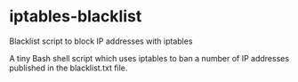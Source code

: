 # iptables-blacklist
Blacklist script to block IP addresses with iptables

A tiny Bash shell script which uses iptables to ban a number of IP addresses published in the blacklist.txt file.
